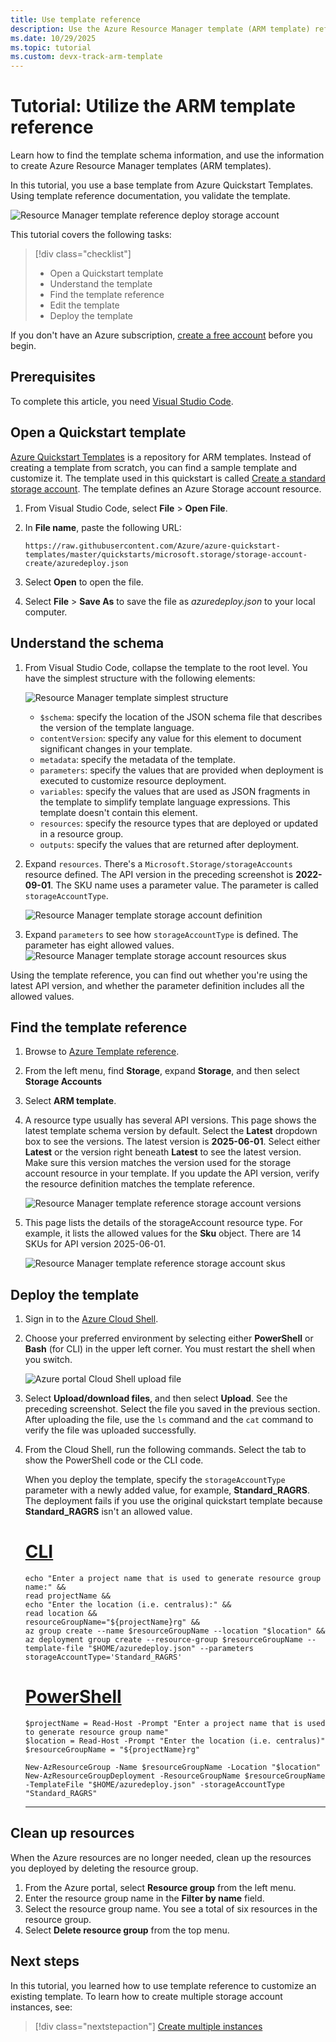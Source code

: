 ```yaml
---
title: Use template reference
description: Use the Azure Resource Manager template (ARM template) reference to create a template.
ms.date: 10/29/2025
ms.topic: tutorial
ms.custom: devx-track-arm-template
---
```


# Tutorial: Utilize the ARM template reference

Learn how to find the template schema information, and use the information to create Azure Resource Manager templates (ARM templates).

In this tutorial, you use a base template from Azure Quickstart Templates. Using template reference documentation, you validate the template.

![Resource Manager template reference deploy storage account](./media/template-tutorial-use-template-reference/resource-manager-template-tutorial-deploy-storage-account.png)

This tutorial covers the following tasks:

> [!div class="checklist"]
> * Open a Quickstart template
> * Understand the template
> * Find the template reference
> * Edit the template
> * Deploy the template

If you don't have an Azure subscription, [create a free account](https://azure.microsoft.com/pricing/purchase-options/azure-account?cid=msft_learn) before you begin.

## Prerequisites

To complete this article, you need [Visual Studio Code](https://code.visualstudio.com/).

## Open a Quickstart template

[Azure Quickstart Templates](https://azure.microsoft.com/resources/templates/) is a repository for ARM templates. Instead of creating a template from scratch, you can find a sample template and customize it. The template used in this quickstart is called [Create a standard storage account](https://azure.microsoft.com/resources/templates/storage-account-create/). The template defines an Azure Storage account resource.

1. From Visual Studio Code, select **File** > **Open File**.
1. In **File name**, paste the following URL:

    ```url
    https://raw.githubusercontent.com/Azure/azure-quickstart-templates/master/quickstarts/microsoft.storage/storage-account-create/azuredeploy.json
    ```

1. Select **Open** to open the file.
1. Select **File** > **Save As** to save the file as _azuredeploy.json_ to your local computer.

## Understand the schema

1. From Visual Studio Code, collapse the template to the root level. You have the simplest structure with the following elements:

    ![Resource Manager template simplest structure](./media/template-tutorial-use-template-reference/resource-manager-template-simplest-structure.png)

    * `$schema`: specify the location of the JSON schema file that describes the version of the template language.
    * `contentVersion`: specify any value for this element to document significant changes in your template.
    * `metadata`: specify the metadata of the template.
    * `parameters`: specify the values that are provided when deployment is executed to customize resource deployment.
    * `variables`: specify the values that are used as JSON fragments in the template to simplify template language expressions. This template doesn't contain this element.
    * `resources`: specify the resource types that are deployed or updated in a resource group.
    * `outputs`: specify the values that are returned after deployment.

1. Expand `resources`. There's a `Microsoft.Storage/storageAccounts` resource defined. The API version in the preceding screenshot is **2022-09-01**. The SKU name uses a parameter value. The parameter is called `storageAccountType`.

    ![Resource Manager template storage account definition](./media/template-tutorial-use-template-reference/resource-manager-template-storage-resource.png)

1. Expand `parameters` to see how `storageAccountType` is defined. The parameter has eight allowed values.
    ![Resource Manager template storage account resources skus](./media/template-tutorial-use-template-reference/resource-manager-template-storage-resources-skus-old.png)

Using the template reference, you can find out whether you're using the latest API version, and whether the parameter definition includes all the allowed values.

## Find the template reference

1. Browse to [Azure Template reference](/azure/templates/).
1. From the left menu, find **Storage**, expand **Storage**, and then select **Storage Accounts**
1. Select **ARM template**.
1. A resource type usually has several API versions. This page shows the latest template schema version by default. Select the **Latest** dropdown box to see the versions. The latest version is **2025-06-01**. Select either **Latest** or the version right beneath **Latest** to see the latest version. Make sure this version matches the version used for the storage account resource in your template. If you update the API version, verify the resource definition matches the template reference.

    ![Resource Manager template reference storage account versions](./media/template-tutorial-use-template-reference/resource-manager-template-resources-reference-storage-accounts-versions.png)

1. This page lists the details of the storageAccount resource type. For example, it lists the allowed values for the **Sku** object. There are 14 SKUs for API version 2025-06-01.

    ![Resource Manager template reference storage account skus](./media/template-tutorial-use-template-reference/resource-manager-template-resources-reference-storage-accounts-skus.png)

## Deploy the template

1. Sign in to the [Azure Cloud Shell](https://shell.azure.com).

1. Choose your preferred environment by selecting either **PowerShell** or **Bash** (for CLI) in the upper left corner. You must restart the shell when you switch.

    ![Azure portal Cloud Shell upload file](./media/template-tutorial-use-template-reference/azure-portal-cloud-shell-upload-file.png)

1. Select **Upload/download files**, and then select **Upload**. See the preceding screenshot. Select the file you saved in the previous section. After uploading the file, use the `ls` command and the `cat` command to verify the file was uploaded successfully.

1. From the Cloud Shell, run the following commands. Select the tab to show the PowerShell code or the CLI code.

   When you deploy the template, specify the `storageAccountType` parameter with a newly added value, for example, **Standard_RAGRS**. The deployment fails if you use the original quickstart template because **Standard_RAGRS** isn't an allowed value.

    # [CLI](#tab/CLI)

    ```azurecli
    echo "Enter a project name that is used to generate resource group name:" &&
    read projectName &&
    echo "Enter the location (i.e. centralus):" &&
    read location &&
    resourceGroupName="${projectName}rg" &&
    az group create --name $resourceGroupName --location "$location" &&
    az deployment group create --resource-group $resourceGroupName --template-file "$HOME/azuredeploy.json" --parameters storageAccountType='Standard_RAGRS'
    ```

    # [PowerShell](#tab/PowerShell)

    ```azurepowershell
    $projectName = Read-Host -Prompt "Enter a project name that is used to generate resource group name"
    $location = Read-Host -Prompt "Enter the location (i.e. centralus)"
    $resourceGroupName = "${projectName}rg"

    New-AzResourceGroup -Name $resourceGroupName -Location "$location"
    New-AzResourceGroupDeployment -ResourceGroupName $resourceGroupName -TemplateFile "$HOME/azuredeploy.json" -storageAccountType "Standard_RAGRS"
    ```

    ---

## Clean up resources

When the Azure resources are no longer needed, clean up the resources you deployed by deleting the resource group.

1. From the Azure portal, select **Resource group** from the left menu.
1. Enter the resource group name in the **Filter by name** field.
1. Select the resource group name. You see a total of six resources in the resource group.
1. Select **Delete resource group** from the top menu.

## Next steps

In this tutorial, you learned how to use template reference to customize an existing template. To learn how to create multiple storage account instances, see:

> [!div class="nextstepaction"]
> [Create multiple instances](./template-tutorial-create-multiple-instances.md)
